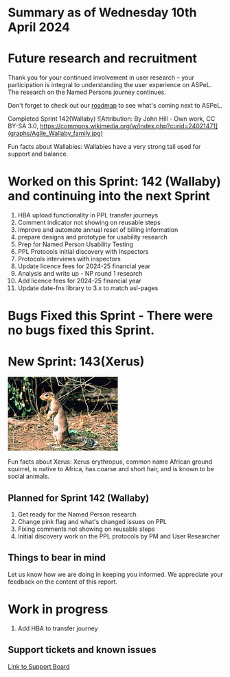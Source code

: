# Summary as of Wednesday 10th April 2024



# Future research and recruitment 

Thank you for your continued involvement in user research – your participation is integral to understanding the user experience on ASPeL. The research on the Named Persons journey continues.  
 


Don't forget to check out our [roadmap](https://roadmap.prodpad.com/937455be-8d08-11ed-aa53-2a7db0eb1d9c) to see what's coming next to ASPeL.




Completed Sprint 142(Wallaby)
![Attribution: By John Hill - Own work, CC BY-SA 3.0, https://commons.wikimedia.org/w/index.php?curid=24021471](graphs/Agile_Wallaby_family.jpg)




Fun facts about Wallabies: Wallabies have a very strong tail used for support and balance.
# Worked on this Sprint: 142 (Wallaby) and continuing into the next Sprint

1) HBA upload functionality in PPL transfer journeys
2) Comment indicator not showing on reusable steps 
3) Improve and automate annual reset of billing information
4) prepare designs and prototype for usability research
5) Prep for Named Person Usability Testing
6) PPL Protocols initial discovery with Inspectors
7) Protocols interviews with inspectors
8) Update licence fees for 2024-25 financial year
9) Analysis and write up - NP round 1 research
10) Add licence fees for 2024-25 financial year
11) Update date-fns library to 3.x to match asl-pages




# Bugs Fixed this Sprint - There were no bugs fixed this Sprint.




# New Sprint: 143(Xerus)





![Gary M. Stolz, Public domain, via Wikimedia Commons](graphs/Xerus_rutilus.jpg)





Fun facts about Xerus: Xerus erythropus, common name African ground squirrel, is native to Africa, has coarse and short hair, and is known to be social animals.




 

## Planned for Sprint 142 (Wallaby)
1) Get ready for the Named Person research
2) Change pink flag and what's changed issues on PPL
3) Fixing comments not showing on reusable steps
4) Initial discovery work on the PPL protocols by PM and User Researcher


   


## Things to bear in mind
Let us know how we are doing in keeping you informed. We appreciate your feedback on the content of this report.

# Work in progress
1) Add HBA to transfer journey
   
 
   
## Support tickets and known issues
[Link to Support Board](https://collaboration.homeoffice.gov.uk/jira/secure/RapidBoard.jspa?rapidView=1717)



